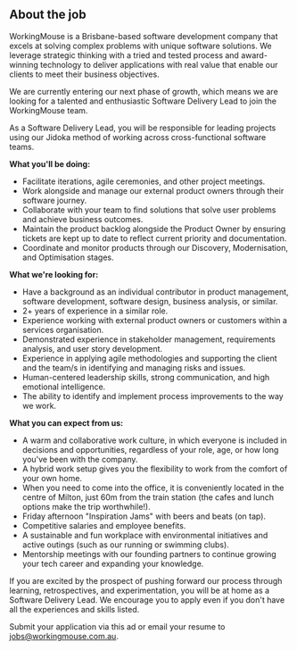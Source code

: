 ## About the job

WorkingMouse is a Brisbane-based software development company that excels at solving complex problems with unique software solutions. We leverage strategic thinking with a tried and tested process and award-winning technology to deliver applications with real value that enable our clients to meet their business objectives.

We are currently entering our next phase of growth, which means we are looking for a talented and enthusiastic Software Delivery Lead to join the WorkingMouse team.

As a Software Delivery Lead, you will be responsible for leading projects using our Jidoka method of working across cross-functional software teams.

**What you'll be doing:**

- Facilitate iterations, agile ceremonies, and other project meetings.
- Work alongside and manage our external product owners through their software journey.
- Collaborate with your team to find solutions that solve user problems and achieve business outcomes.
- Maintain the product backlog alongside the Product Owner by ensuring tickets are kept up to date to reflect current priority and documentation.
- Coordinate and monitor products through our Discovery, Modernisation, and Optimisation stages.

**What we're looking for:**

- Have a background as an individual contributor in product management, software development, software design, business analysis, or similar.
- 2+ years of experience in a similar role.
- Experience working with external product owners or customers within a services organisation.
- Demonstrated experience in stakeholder management, requirements analysis, and user story development.
- Experience in applying agile methodologies and supporting the client and the team/s in identifying and managing risks and issues.
- Human-centered leadership skills, strong communication, and high emotional intelligence.
- The ability to identify and implement process improvements to the way we work.

**What you can expect from us:**

- A warm and collaborative work culture, in which everyone is included in decisions and opportunities, regardless of your role, age, or how long you've been with the company.
- A hybrid work setup gives you the flexibility to work from the comfort of your own home.
- When you need to come into the office, it is conveniently located in the centre of Milton, just 60m from the train station (the cafes and lunch options make the trip worthwhile!).
- Friday afternoon "Inspiration Jams" with beers and beats (on tap).
- Competitive salaries and employee benefits.
- A sustainable and fun workplace with environmental initiatives and active outings (such as our running or swimming clubs).
- Mentorship meetings with our founding partners to continue growing your tech career and expanding your knowledge.

If you are excited by the prospect of pushing forward our process through learning, retrospectives, and experimentation, you will be at home as a Software Delivery Lead. We encourage you to apply even if you don't have all the experiences and skills listed.

Submit your application via this ad or email your resume to jobs@workingmouse.com.au.